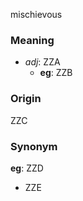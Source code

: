 mischievous
### Meaning
+ _adj_: ZZA
    + __eg__: ZZB

### Origin

ZZC

### Synonym

__eg__: ZZD

+ ZZE


